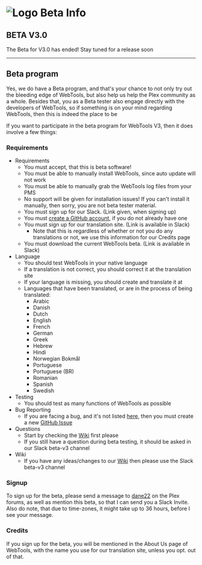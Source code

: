 # ![Logo](https://github.com/ukdtom/WebTools.bundle/blob/master/Wiki/WebTools/Logos/WebTools-48x48.png) Beta Info

## BETA V3.0
The Beta for V3.0 has ended!
Stay tuned for a release soon


***


## Beta program

Yes, we do have a Beta program, and that's your chance to not only try out the bleeding edge of WebTools, but also help us help the Plex community as a whole.
Besides that, you as a Beta tester also engage directly with the developers of WebTools, so if something is on your mind regarding WebTools, then this is indeed the place to be

If you want to participate in the beta program for WebTools V3, then it does involve a few things:

### Requirements

* Requirements
  * You must accept, that this is beta software!
  * You must be able to manually install WebTools, since auto update will not work
  * You must be able to manually grab the WebTools log files from your PMS
  * No support will be given for installation issues! If you can't install it manually, then sorry, you are not beta tester material.
  * You must sign up for our Slack. (Link given, when signing up)
  * You must [create a GitHub account](https://github.com/join?source=header-repo), if you do not already have one
  * You must sign up for our translation site. (Link is available in Slack)
    * Note that this is regardless of whether or not you do any translations or not, we use this information for our Credits page
  * You must download the current WebTools beta. (Link is available in Slack)
* Language
  * You should test WebTools in your native language
  * If a translation is not correct, you should correct it at the translation site
  * If your language is missing, you should create and translate it at 
  * Languages that have been translated, or are in the process of being translated:
    * Arabic
    * Danish
    * Dutch
    * English
    * French
    * German
    * Greek
    * Hebrew
    * Hindi
    * Norwegian Bokmål
    * Portuguese
    * Portuguese (BR)
    * Romanian
    * Spanish
    * Swedish
* Testing
  * You should test as many functions of WebTools as possible
* Bug Reporting
  * If you are facing a bug, and it's not listed [here](https://github.com/ukdtom/WebTools.bundle/issues?q=is%3Aopen+is%3Aissue+milestone%3AV3.0.0), then you must create a new [GitHub Issue](https://github.com/ukdtom/WebTools.bundle/issues/new)
* Questions
  * Start by checking the [Wiki](https://github.com/ukdtom/WebTools.bundle/wiki) first please
  * If you still have a question during beta testing, it should be asked in our Slack beta-v3 channel
* Wiki
  * If you have any ideas/changes to our [Wiki](https://github.com/ukdtom/WebTools.bundle/wiki/V3Home) then please use the Slack beta-v3 channel


### Signup

To sign up for the beta, please send a message to [dane22](http://forums.plex.tv/messages/add/dane22) on the Plex forums, as well as mention this beta, so that I can send you a Slack Invite.
Also do note, that due to time-zones, it might take up to 36 hours, before I see your message.

### Credits

If you sign up for the beta, you will be mentioned in the About Us page of WebTools, with the name you use for our translation site, unless you opt. out of that.
